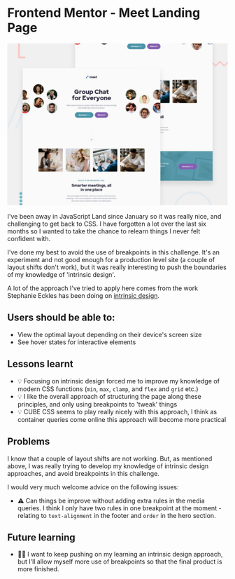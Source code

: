 # Frontend Mentor - Meet Landing Page

![Design preview for the Meet Landing page coding challenge](./src/images/preview.jpg)

I've been away in JavaScript Land since January so it was really nice, and challenging to get back to CSS. I have forgotten a lot over the last six months so I wanted to take the chance to relearn things I never felt confident with.

I've done my best to avoid the use of breakpoints in this challenge. It's an experiment and not good enough for a production level site (a couple of layout shifts don't work), but it was really interesting to push the boundaries of my knowledge of 'intrinsic design'.

A lot of the approach I've tried to apply here comes from the work Stephanie Eckles has been doing on [intrinsic design](https://moderncss.dev/contextual-spacing-for-intrinsic-web-design/).

## Users should be able to:

- View the optimal layout depending on their device's screen size
- See hover states for interactive elements

## Lessons learnt

- 💡 Focusing on intrinsic design forced me to improve my knowledge of modern CSS functions (`min`, `max`, `clamp`, and `flex` and `grid` etc.)
- 💡 I like the overall approach of structuring the page along these principles, and only using breakpoints to 'tweak' things
- 💡 CUBE CSS seems to play really nicely with this approach, I think as container queries come online this approach will become more practical

## Problems

I know that a couple of layout shifts are not working. But, as mentioned above, I was really trying to develop my knowledge of intrinsic design approaches, and avoid breakpoints in this challenge.

I would very much welcome advice on the following issues:

- ⚠️ Can things be improve without adding extra rules in the media queries. I think I only have two rules in one breakpoint at the moment - relating to `text-alignment` in the footer and `order` in the hero section.

## Future learning

- 🙇‍♂️ I want to keep pushing on my learning an intrinsic design approach, but I'll allow myself more use of breakpoints so that the final product is more finished.